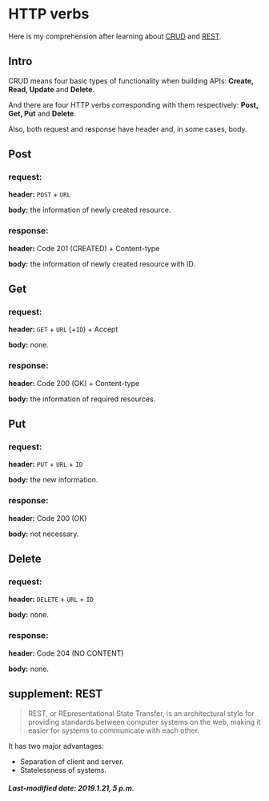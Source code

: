 # HTTP verbs

Here is my comprehension after learning about [CRUD](https://www.codecademy.com/articles/what-is-crud) and [REST](https://www.codecademy.com/articles/what-is-rest).

## Intro

CRUD means four basic types of functionality when building APIs: **Create, Read, Update** and **Delete**.

And there are four HTTP verbs corresponding with them respectively: **Post, Get, Put** and **Delete**.

Also, both request and response have header and, in some cases, body.

## Post

### request: 

**header:** `POST` + `URL`

**body:** the information of newly created resource.

### response:

**header:** Code 201 (CREATED) + Content-type

**body:** the information of newly created resource with ID.

## Get

### request:

**header:** `GET` + `URL` (+`ID`) + Accept

**body:** none.

### response:

**header:** Code 200 (OK) + Content-type

**body:** the information of required resources.

## Put

### request:

**header:** `PUT` + `URL` + `ID`

**body:** the new information.

### response:

**header:** Code 200 (OK)

**body:** not necessary.

## Delete

### request:

**header:** `DELETE` + `URL` + `ID`

**body:** none.

### response:

**header:** Code 204 (NO CONTENT)

**body:** none.

## supplement: REST

>REST, or REpresentational State Transfer, is an architectural style for providing standards between computer systems on the web, making it easier for systems to communicate with each other.

It has two major advantages:

+ Separation of client and server.
+ Statelessness of systems.

##### Last-modified date: 2019.1.21, 5 p.m.